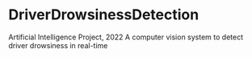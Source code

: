 # DriverDrowsinessDetection
Artificial Intelligence Project, 2022
A computer vision system to detect driver drowsiness in real-time
